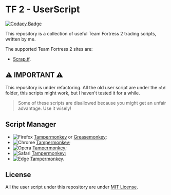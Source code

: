 # TF 2 - UserScript

[![Codacy Badge](https://api.codacy.com/project/badge/Grade/affb2e0cb1eb4d0b8ac46bec0d6097ba)](https://app.codacy.com/gh/Giglium/tf2-UserScript?utm_source=github.com&utm_medium=referral&utm_content=Giglium/tf2-UserScript&utm_campaign=Badge_Grade_Settings)


This repository is a collection of useful Team Fortress 2 trading scripts, written by me. 

The supported Team Fortress 2 sites are:

* [Scrap.tf](https://scrap.tf/).

## ⚠ IMPORTANT ⚠

This repository is under refactoring. All the old user script are under the `old` folder, this scripts might work, but I haven't tested it for a while.

> Some of these scripts are disallowed because you might get an unfair advantage. Use it wisely!

## Script Manager
* ![Firefox](https://raw.githubusercontent.com/reek/anti-adblock-killer/gh-pages/images/firefox.png) [Tampermonkey](https://addons.mozilla.org/it/firefox/addon/tampermonkey/) or [Greasemonkey](https://addons.mozilla.org/firefox/addon/greasemonkey/);
* ![Chrome](https://raw.githubusercontent.com/reek/anti-adblock-killer/gh-pages/images/chrome.png) [Tampermonkey](https://chrome.google.com/webstore/detail/tampermonkey/dhdgffkkebhmkfjojejmpbldmpobfkfo);
* ![Opera](https://raw.githubusercontent.com/reek/anti-adblock-killer/gh-pages/images/opera.png) [Tampermonkey](https://addons.opera.com/en/extensions/details/tampermonkey-beta/);
* ![Safari](https://raw.githubusercontent.com/reek/anti-adblock-killer/gh-pages/images/safari.png) [Tampermonkey](https://apps.apple.com/us/app/tampermonkey/id1482490089);
* ![Edge](https://raw.githubusercontent.com/reek/anti-adblock-killer/gh-pages/images/msedge.png) [Tampermonkey](https://www.microsoft.com/store/p/tampermonkey/9nblggh5162s).

## License

All the user script under this repository are under [MIT License](https://opensource.org/licenses/MIT).
